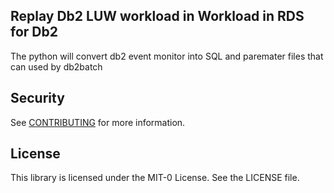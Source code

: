 ## Replay Db2 LUW workload in Workload in RDS for Db2

The python will convert db2 event monitor into SQL and paremater files that can used by db2batch

## Security

See [CONTRIBUTING](CONTRIBUTING.md#security-issue-notifications) for more information.

## License

This library is licensed under the MIT-0 License. See the LICENSE file.

